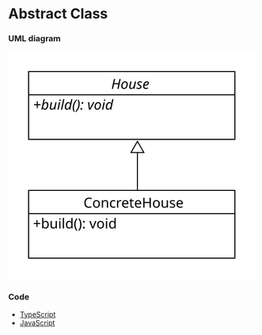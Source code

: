 # Abstract Class

### UML diagram
![abstract class](img/abstract-class.svg)

### Code
 - [TypeScript](abstract-class.ts)
 - [JavaScript](abstract-class.js)
